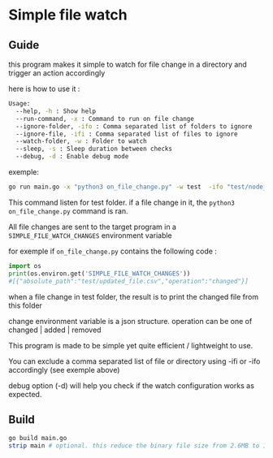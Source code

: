 # Simple file watch

## Guide

this program makes it simple to watch for file change in a directory and trigger an action accordingly

here is how to use it :

```bash
Usage: 
  --help, -h : Show help
  --run-command, -x : Command to run on file change
  --ignore-folder, -ifo : Comma separated list of folders to ignore
  --ignore-file, -ifi : Comma separated list of files to ignore
  --watch-folder, -w : Folder to watch
  --sleep, -s : Sleep duration between checks
  --debug, -d : Enable debug mode
```

exemple:

```bash
go run main.go -x "python3 on_file_change.py" -w test  -ifo "test/node_modules,test/owi" -ifi "folder1,folder3"  -s 100
```

This command listen for test folder. if a file change in it, the `python3 on_file_change.py` command is ran.

All file changes are sent to the target program in a `SIMPLE_FILE_WATCH_CHANGES` environment variable

for exemple if `on_file_change.py` contains the following code :

```python
import os
print(os.environ.get('SIMPLE_FILE_WATCH_CHANGES'))
#[{"absolute_path":"test/updated_file.csv","operation":"changed"}]
```

when a file change in test folder, the result is to print the changed file from this folder

change environment variable is a json structure. operation can be one of changed | added | removed

This program is made to be simple yet quite efficient / lightweight to use.

You can exclude a comma separated list of file or directory using -ifi or -ifo accordingly (see exemple above)

debug option (-d) will help you check if the watch configuration works as expected.

## Build

```bash
go build main.go
strip main # optional. this reduce the binary file size from 2.6MB to 1.7MB
```
